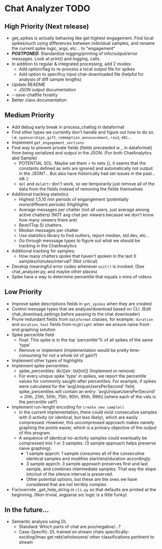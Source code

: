 # Chat Analyzer TODO

## High Priority (Next release)
- get_spikes is actually behaving like get highest engagement. Find local spikes/such using differences between individual samples, and rename the current spike logic, args, etc... to "engagement"
- **_POSTPONED_**: Standardize logging/printing of info/output/error messages. Look at print() and logging. calls.
- In addition to regular & integrated processing, add 2 modes:
  - Add option/flag to re-process a local output file for spikes
  - Add option to specificy input chat-downloaded file (helpful for analysis of diff sample lengths) 
- Update README
  - JSON output documentation
- --save-chatfile fxnality
- Better class documentation

## Medium Priority
- Add debug early break in process_chatlog in dataformat
- Find other types we currently don't handle and figure out how to do so. i.e. `sponsorships_gift_redemption_announcement`, `raid`, etc...
- Implement `get_engagement_sections`
- Find way to prevent private fields (fields preceeded w _ in dataformat) from being serialized and output in the JSON. (For both ChatAnalytics abd Sample)
  - POTENTIAL SOL: Maybe set them = to sets {}, it seems that the constants defined as sets are ignored and automatically not output in the JSON?... But also have historically had set issues in the past... idk (:
  - `del` and `delattr` don't work, so we temporarily just remove all of the data from the fields instead of removing the fields themselves
- Additional tracking statistics
  - Highest 1,5,10 min periods of engangement (potentially more/different periods) (Highlights
  - Average messages per chatter (not all users, just average among active chatters) (NOT avg chat per viewers because we don't know how many viewers there are)
  - Best/(Top 5) chatters.
  - Median messages per chatter
  - Use statistics library to find outliers, report median, std dev, etc... 
  - Go through messsage types to figure out what we should be tracking in the ChatAnalytics
- Additional tracking for samples:
  - How many chatters spoke that haven't spoken in the last X samples/minutes/interval? (Not critical)
- Develop meaningful error codes whenever `exit()` is invoked. (See chat_analyzer.py, and maybe other places)
- Spike have a way to determine percentile that equals x mins of videos

## Low Priority
- Improve spike descriptions fields in `get_spikes` when they are created
- Control message types that we analyze/download based on CLI. (Edit chat_download_settings before passing to the chat downloader)
- Prune redundant fields from `dataformat` classes, for example: `duration` and `duration_text` fields from `Highlight` when we ensure naive front-end graphing solution
- Spike percentile field
  - float: This spike is in the top 'percentile'% of all spikes of the same 'type'
  - Remove or implement (implementation would be pretty time-consuming for not a whole lot of gain?)
- Implement other types of highlights
- Implement spike percentiles:
  - spike_percentiles: dict[str: list[int]] (Implement or remove)
  - For every unique spike 'type' in spikes, we report the percentile values for commonly saught-after percentiles. For example, if spikes were calculated for the 'avgUniqueUsersPerSecond' field, spike_percentiles will contain an entry: 'avgUniqueUsersPerSecond' -> [0th, 25th, 50th, 75th, 90th, 95th, 99th] (where each of the vals is the percentile val?)
- Implement run-length encoding for `create_new_sample()`
  - In the current implementation, there could exist consecutive samples with 0 activity (or identical, but less likely), which are easily compressed. However, this uncompressed approach makes naively graphing the points easier, which is a primary objective of the output of this program.
  - A sequence of identical no-activity samples could eventually be compressed into 1 or 3 samples. (3 sample approach helps preserve naive graphing):
    - 1 sample apprch: 1 sample consumes all of the consecutive identical samples and modifies start/end/duration accordingly
    - 3 sample apprch: 3 sample approach preserves first and last sample, and combines intermediate samples. That way the slope into/out of the silence interval is preserved.
    - Other potential options, but these are the ones we have considered that are not terribly complex
- Fix/override _get_help_string in `cli.py` so that defaults are printed at the beginning. (Non-trivial, argparse src logic is a little funky)
            

## In the future...
- Semantic analysis using DL
  - Standard: Which parts of chat are pos/negative/...?
  - Case-Specific: DL trained on stream chats specifically- exciting/lmao get rekt/wholesome/ other classifications pertinent to stream